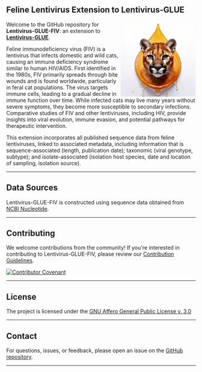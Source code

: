 ## Feline Lentivirus Extension to Lentivirus-GLUE

<img src="md/puma-droplet.jpg" align="right" alt="" width="200" />

Welcome to the GitHub repository for **Lentivirus-GLUE-FIV**: an extension to **[Lentivirus-GLUE](https://github.com/giffordlabcvr/Lentivirus-GLUE)**.

Feline immunodeficiency virus (FIV) is a lentivirus that infects domestic and wild cats, causing an immune deficiency syndrome similar to human HIV/AIDS. First identified in the 1980s, FIV primarily spreads through bite wounds and is found worldwide, particularly in feral cat populations. The virus targets immune cells, leading to a gradual decline in immune function over time. While infected cats may live many years without severe symptoms, they become more susceptible to secondary infections. Comparative studies of FIV and other lentiviruses, including HIV, provide insights into viral evolution, immune evasion, and potential pathways for therapeutic intervention.

This extension incorporates all published sequence data from feline lentiviruses, linked to associated metadata, including information that is sequence-associated (length, publication date); taxonomic (viral genotype, subtype); and isolate-associated (isolation host species, date and location of sampling, isolation source).


* * * * * 

## Data Sources

Lentivirus-GLUE-FIV is constructed using sequence data obtained from [NCBI Nucleotide](https://www.ncbi.nlm.nih.gov/nuccore).

* * * * * 


## Contributing

We welcome contributions from the community! If you're interested in contributing to Lentivirus-GLUE-FIV, please review our [Contribution Guidelines](./md/CONTRIBUTING.md).

[![Contributor Covenant](https://img.shields.io/badge/Contributor%20Covenant-2.1-4baaaa.svg)](./md/code_of_conduct.md)

* * * * * 

## License

The project is licensed under the [GNU Affero General Public License v. 3.0](https://www.gnu.org/licenses/agpl-3.0.en.html)

* * * * * 


## Contact

For questions, issues, or feedback, please open an issue on the [GitHub repository](https://github.com/giffordlabcvr/Lentivirus-GLUE-FIV/issues).

* * * * *
